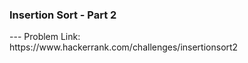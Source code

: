 <h3>Insertion Sort - Part 2</h3>
---
Problem Link:<br/>
https://www.hackerrank.com/challenges/insertionsort2